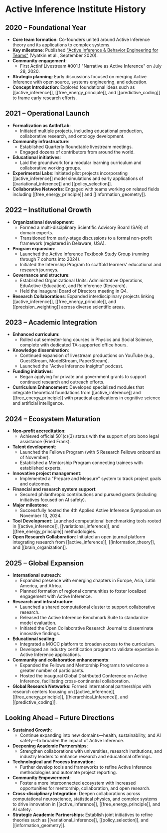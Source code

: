 # Active Inference Institute History

## 2020 – Foundational Year
- **Core team formation**: Co-founders united around Active Inference theory and its applications to complex systems.
- **Key milestone**: Published ["Active Inference & Behavior Engineering for Teams"](https://doi.org/10.13140/RG.2.2.21008.58889) (Vyatkin et al., September 2020).
- **Community engagement**:
  - First ActInf Livestream #001.1 "Narrative as Active Inference" on July 28, 2020.
- **Strategic planning**: Early discussions focused on merging Active Inference with open source, systems engineering, and education.
- **Concept Introduction**: Explored foundational ideas such as [[active_inference]], [[free_energy_principle]], and [[predictive_coding]] to frame early research efforts.

## 2021 – Operational Launch
- **Formalization as ActInfLab**:
  - Initiated multiple projects, including educational production, collaborative research, and ontology development.
- **Community infrastructure**:
  - Established Quarterly Roundtable livestream meetings.
  - Engaged dozens of contributors from around the world.
- **Educational initiatives**:
  - Laid the groundwork for a modular learning curriculum and collaborative working groups.
- **Experimental Labs**: Initiated pilot projects incorporating [[active_inference]] model simulations and early applications of [[variational_inference]] and [[policy_selection]].
- **Collaborative Networks**: Engaged with teams working on related fields including [[free_energy_principle]] and [[information_geometry]].

## 2022 – Institutional Growth
- **Organizational development**:
  - Formed a multi-disciplinary Scientific Advisory Board (SAB) of domain experts.
  - Transitioned from early-stage discussions to a formal non-profit framework (registered in Delaware, USA).
- **Program expansion**:
  - Launched the Active Inference Textbook Study Group (running through 7 cohorts into 2024).
  - Initiated the Internship Program to scaffold learners' educational and research journeys.
- **Governance and structure**:
  - Established Organizational Units: Administrative Operations, EduActive (Education), and ReInference (Research).
  - Held the inaugural Board of Directors meeting in Q4.
- **Research Collaborations**: Expanded interdisciplinary projects linking [[active_inference]], [[free_energy_principle]], and [[precision_weighting]] across diverse scientific areas.

## 2023 – Academic Integration
- **Enhanced curriculum**:
  - Rolled out semester-long courses in Physics and Social Science, complete with dedicated TA-supported office hours.
- **Knowledge dissemination**:
  - Continued expansion of livestream productions on YouTube (e.g., GuestStream, ModelStream, PaperStream).
  - Launched the "Active Inference Insights" podcast.
- **Funding initiatives**:
  - Began applying for private and government grants to support continued research and outreach efforts.
- **Curriculum Enhancement**: Developed specialized modules that integrate theoretical foundations from [[active_inference]] and [[free_energy_principle]] with practical applications in cognitive science and artificial intelligence.

## 2024 – Ecosystem Maturation
- **Non-profit accreditation**:
  - Achieved official 501(c)(3) status with the support of pro bono legal assistance (Fried Frank).
- **Talent development**:
  - Launched the Fellows Program (with 5 Research Fellows onboard as of November).
  - Established a Mentorship Program connecting trainees with established experts.
- **Innovative project management**:
  - Implemented a "Prepare and Measure" system to track project goals and outcomes.
- **Financial and research system support**:
  - Secured philanthropic contributions and pursued grants (including initiatives focused on AI safety).
- **Major milestone**:
  - Successfully hosted the 4th Applied Active Inference Symposium on November 13, 2024.
- **Tool Development**: Launched computational benchmarking tools rooted in [[active_inference]], [[variational_inference]], and [[free_energy_principle]] methodologies.
- **Open Research Collaboration**: Initiated an open journal platform integrating research from [[active_inference]], [[information_theory]], and [[brain_organization]].

## 2025 – Global Expansion
- **International outreach**:
  - Expanded presence with emerging chapters in Europe, Asia, Latin America, and Africa.
  - Planned formation of regional communities to foster localized engagement with Active Inference.
- **Research and infrastructure**:
  - Launched a shared computational cluster to support collaborative research.
  - Released the Active Inference Benchmark Suite to standardize model evaluation.
  - Initiated the Open Collaborative Research Journal to disseminate innovative findings.
- **Educational scaling**:
  - Integrated a MOOC platform to broaden access to the curriculum.
  - Developed an industry certification program to validate expertise in Active Inference applications.
- **Community and collaboration enhancements**:
  - Expanded the Fellows and Mentorship Programs to welcome a greater number of participants.
  - Hosted the inaugural Global Distributed Conference on Active Inference, facilitating cross-continental collaboration.
- **Global Research Networks**: Formed international partnerships with research centers focusing on [[active_inference]], [[free_energy_principle]], [[hierarchical_inference]], and [[predictive_coding]].

## Looking Ahead – Future Directions
- **Sustained Growth**:
  - Continue expanding into new domains—health, sustainability, and AI safety—to broaden the impact of Active Inference.
- **Deepening Academic Partnerships**:
  - Strengthen collaborations with universities, research institutions, and industry leaders to enhance research and educational offerings.
- **Technological and Process Innovation**:
  - Further develop tools and frameworks to refine Active Inference methodologies and automate project reporting.
- **Community Empowerment**:
  - Foster a more interconnected ecosystem with increased opportunities for mentorship, collaboration, and open research.
- **Cross-disciplinary Integration**: Deepen collaborations across computational neuroscience, statistical physics, and complex systems to drive innovation in [[active_inference]], [[free_energy_principle]], and AI safety.
- **Strategic Academic Partnerships**: Establish joint initiatives to refine theories such as [[variational_inference]], [[policy_selection]], and [[information_geometry]].